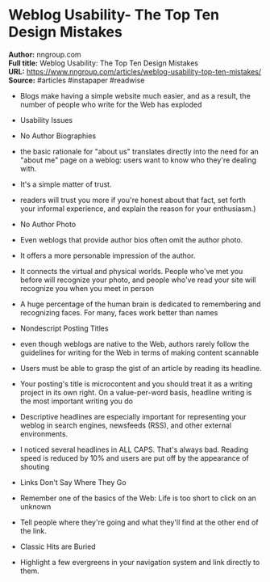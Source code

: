 # Weblog Usability- The Top Ten Design Mistakes

**Author:** nngroup.com  
**Full title:** Weblog Usability: The Top Ten Design Mistakes  
**URL:** https://www.nngroup.com/articles/weblog-usability-top-ten-mistakes/  
**Source:** #articles #instapaper #readwise

- Blogs make having a simple website much easier, and as a result, the number of people who write for the Web has exploded 
   
- Usability Issues 
   
- No Author Biographies 
   
- the basic rationale for "about us" translates directly into the need for an "about me" page on a weblog: users want to know who they're dealing with. 
   
- It's a simple matter of trust. 
   
- readers will trust you more if you're honest about that fact, set forth your informal experience, and explain the reason for your enthusiasm.) 
   
- No Author Photo 
   
- Even weblogs that provide author bios often omit the author photo. 
   
- It offers a more personable impression of the author. 
   
- It connects the virtual and physical worlds. People who've met you before will recognize your photo, and people who've read your site will recognize you when you meet in person 
   
- A huge percentage of the human brain is dedicated to remembering and recognizing faces. For many, faces work better than names 
   
- Nondescript Posting Titles 
   
- even though weblogs are native to the Web, authors rarely follow the guidelines for writing for the Web in terms of making content scannable 
   
- Users must be able to grasp the gist of an article by reading its headline. 
   
- Your posting's title is microcontent and you should treat it as a writing project in its own right. On a value-per-word basis, headline writing is the most important writing you do 
   
- Descriptive headlines are especially important for representing your weblog in search engines, newsfeeds (RSS), and other external environments. 
   
- I noticed several headlines in ALL CAPS. That's always bad. Reading speed is reduced by 10% and users are put off by the appearance of shouting 
   
- Links Don't Say Where They Go 
   
- Remember one of the basics of the Web: Life is too short to click on an unknown 
   
- Tell people where they're going and what they'll find at the other end of the link. 
   
- Classic Hits are Buried 
   
- Highlight a few evergreens in your navigation system and link directly to them. 
   
